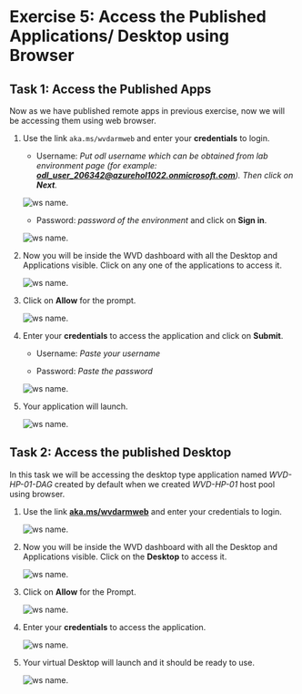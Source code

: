 # **Exercise 5: Access the Published Applications/ Desktop using Browser**

## **Task 1: Access the Published Apps**

Now as we have published remote apps in previous exercise, now we will be accessing them using web browser.

1. Use the link ```aka.ms/wvdarmweb``` and enter your **credentials** to login. 

   - Username: *Put odl username which can be obtained from lab environment page (for example: **odl_user_206342@azurehol1022.onmicrosoft.com**). Then click on **Next**.*
   
   ![ws name.](media/wvd42.png)

   - Password: *password of the environment* and click on **Sign in**.

   ![ws name.](media/wvd43.png)
  

2. Now you will be inside the WVD dashboard with all the Desktop and Applications visible. Click on any one of the applications to access it. 

   ![ws name.](media/83.png)


3. Click on **Allow** for the prompt.

   ![ws name.](media/128.png)


4. Enter your **credentials** to access the application and click on **Submit**.

   - Username: *Paste your username* **<inject key="AzureAdUserEmail" />** 
  
   - Password: *Paste the password* **<inject key="AzureAdUserPassword" />**

   ![ws name.](media/89.png)
      
5. Your application will launch.

   ![ws name.](media/130.png)

## **Task 2: Access the published Desktop**

In this task we will be accessing the desktop type application named *WVD-HP-01-DAG* created by default when we created *WVD-HP-01* host pool using browser.

1. Use the link [**aka.ms/wvdarmweb**](aka.ms/wvdarmweb) and enter your credentials to login. 

   ![ws name.](media/45.png)


2. Now you will be inside the WVD dashboard with all the Desktop and Applications visible. Click on the **Desktop** to access it. 

   ![ws name.](media/46.png)


3. Click on **Allow** for the Prompt.

   ![ws name.](media/47.png)


4. Enter your **credentials** to access the application.

   ![ws name.](media/48.png)


5. Your virtual Desktop will launch and it should be ready to use. 

   ![ws name.](media/49.png)
   

